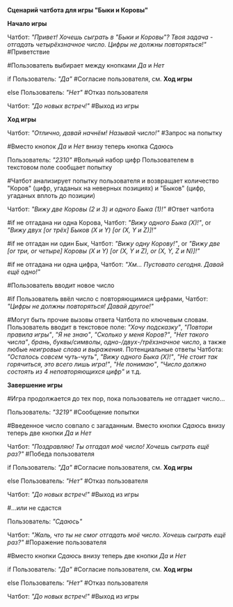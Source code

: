 **Сценарий чатбота для игры "Быки и Коровы"**


**Начало игры**
  
  Чатбот: *"Привет! Хочешь сыграть в "Быки и Коровы"? Твоя задача - отгадать четырёхзначное число. Цифры не должны повторяться!"* #Приветствие

  #Пользователь выбирает между кнопками *Да* и *Нет*

  if Пользователь: *"Да"* #Cогласие пользователя, см. **Ход игры**

  else Пользователь: *"Нет"* #Отказ пользователя

  Чатбот: *"До новых встреч!"* #Выход из игры

  
**Ход игры**

  Чатбот: *"Отлично, давай начнём! Называй число!"* #Запрос на попытку

  #Вместо кнопок *Да* и *Нет* внизу теперь кнопка *Сдаюсь*
  
  Пользователь: *"2310"* #Вольный набор цифр Пользователем в текстовом поле сообщает попытку 

  #Чатбот анализирует попытку пользователя и возвращает количество "Коров" (цифр, угаданых на неверных позициях) и "Быков" (цифр, угаданых вплоть до позиции)

  Чатбот: *"Вижу две Коровы (2 и 3) и одного Быка (1)!"* #Ответ чатбота

  #if не отгадана ни одна Корова, Чатбот: *"Вижу одного Быка (X)!"*, or *"Вижу двух [or трёх] Быков (X и Y) [or (X, Y и Z)]!"*

  #if не отгадан ни один Бык, Чатбот: *"Вижу одну Корову!"*, or *"Вижу две [or три, or четыре] Коровы (X и Y) [or (X, Y и Z), or (X, Y, Z и N)]!"*
  
  #if не отгадана ни одна цифра, Чатбот: *"Хм... Пустовато сегодня. Давай ещё одно!"*

  #Пользователь вводит новое число

  #if Пользователь ввёл число с повторяющимися цифрами, Чатбот: *"Цифры не должны повторяться! Давай другое!"*

  #Могут быть прочие вызовы ответа Чатбота по ключевым словам. Пользователь вводит в текстовое поле: *"Хочу подсказку"*, *"Повтори правила игры"*, *"Я не знаю"*, *"Сколько у меня Коров?"*, *"Нет такого числа"*, *брань*, *буквы/символы*, *одно-/двух-/трёхзначное число*, а также любые *неигровые слова и выражения*. Потенциальные ответы Чатбота: *"Осталось совсем чуть-чуть"*, *"Вижу одного Быка (X)!"*, *"Не стоит так горячиться, это всего лишь игра!"*, *"Не понимаю"*, *"Число должно состоять из 4 неповторяющихся цифр"* и т.д.

**Завершение игры**

  #Игра продолжается до тех пор, пока пользователь не отгадает число...

  Пользователь: *"3219"* #Сообщение попытки
  
  #Введенное число совпало с загаданным. Вместо кнопки *Сдаюсь* внизу теперь две кнопки *Да* и *Нет*
  
  Чатбот: *"Поздравляю! Ты отгадал моё число! Хочешь сыграть ещё раз?"* #Победа пользователя

  if Пользователь: *"Да"* #Cогласие пользователя, см. **Ход игры**

  else Пользователь: *"Нет"* #Отказ пользователя
  
  Чатбот: *"До новых встреч!"* #Выход из игры
  
  #...или не сдастся

  Пользователь: *"Сдаюсь"* 

  Чатбот: *"Жаль, что ты не смог отгадать моё число. Хочешь сыграть ещё раз?"* #Поражение пользователя

  #Вместо кнопки *Сдаюсь* внизу теперь две кнопки *Да* и *Нет*

  if Пользователь: *"Да"* #Cогласие пользователя, см. **Ход игры**

  else Пользователь: *"Нет"* #Отказ пользователя

  Чатбот: *"До новых встреч!"* #Выход из игры
